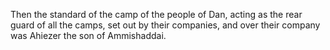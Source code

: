 Then the standard of the camp of the people of Dan, acting as the rear guard of all the camps, set out by their companies, and over their company was Ahiezer the son of Ammishaddai.

